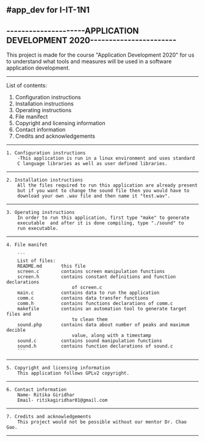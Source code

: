 #app_dev for I-IT-1N1
------------------------------------------------------------------------
---------------------APPLICATION DEVELOPMENT 2020-----------------------
------------------------------------------------------------------------

This project is made for the course "Application Development 2020" for us to
understand what tools and measures will be used in a software application
development.

------------------------------------------------------------------------

List of contents:
1. Configuration instructions
2. Installation instructions
3. Operating instructions
4. File manifect
5. Copyright and licensing information
6. Contact information
7. Credits and acknowledgements

-------------------------------------------------------------------------
```
1. Configuration instructions
	-This application is run in a linux environment and uses standard
	C language libraries as well as user defined libraries.
```
-------------------------------------------------------------------------
```
2. Installation instructions
	All the files required to run this application are already present
	but if you want to change the sound file then you would have to 
	download your own .wav file and then name it "test.wav".
```
-------------------------------------------------------------------------

```
3. Operating instructions
	In order to run this application, first type "make" to generate 
	executable  and after it is done compiling, type "./sound" to 
	run executable.
```
--------------------------------------------------------------------------
```
4. File manifet

	```
	List of files:
	README.md		this file
	screen.c		contains screen manipulation functions
	screen.h		contains constant definitions and function declarations
						of screen.c
	main.c			contains data to run the application
	comm.c			contains data transfer functions
	comm.h			contains functions declarations of comm.c
	makefile		contains an automation tool to generate target files and
						to clean them
	sound.php		contains data about number of peaks and maximum decible
						value, along with a timestamp
	sound.c			contains sound manipulation functions
	sound.h			contains function declarations of sound.c
	```
```
--------------------------------------------------------------------------
```
5. Copyright and licensing information
	This application follows GPLv2 copyright.
```
--------------------------------------------------------------------------
```
6. Contact information
	Name- Ritika Giridhar
	Email- ritikagiridhar01@gmail.com
```
--------------------------------------------------------------------------
```
7. Credits and acknowledgements
	This project would not be possible without our mentor Dr. Chao Gao. 
```
--------------------------------------------------------------------------
